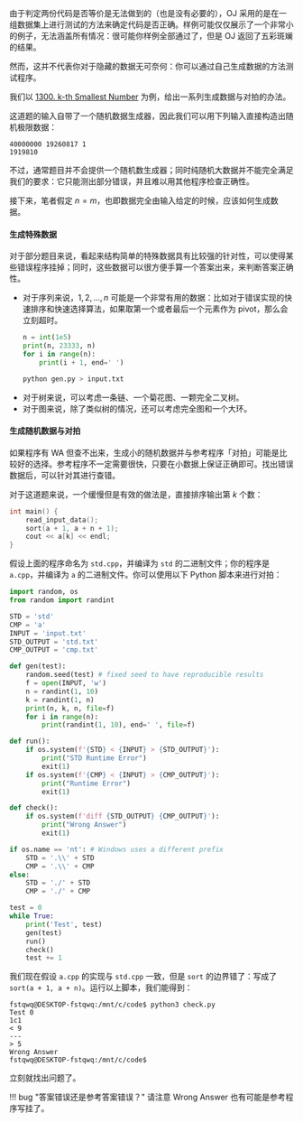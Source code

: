 由于判定两份代码是否等价是无法做到的（也是没有必要的），OJ 采用的是在一组数据集上进行测试的方法来确定代码是否正确。样例可能仅仅展示了一个非常小的例子，无法涵盖所有情况：很可能你样例全部通过了，但是 OJ 返回了五彩斑斓的结果。

然而，这并不代表你对于隐藏的数据无可奈何：你可以通过自己生成数据的方法测试程序。
    
我们以 [1300. k-th Smallest Number](https://acm.sjtu.edu.cn/OnlineJudge/problem?problem_id=1300) 为例，给出一系列生成数据与对拍的办法。

这道题的输入自带了一个随机数据生成器，因此我们可以用下列输入直接构造出随机极限数据：
```
40000000 19260817 1
1919810
```
不过，通常题目并不会提供一个随机数生成器；同时纯随机大数据并不能完全满足我们的要求：它只能测出部分错误，并且难以用其他程序检查正确性。

接下来，笔者假定 $n = m$，也即数据完全由输入给定的时候，应该如何生成数据。

#### 生成特殊数据
对于部分题目来说，看起来结构简单的特殊数据具有比较强的针对性，可以使得某些错误程序挂掉；同时，这些数据可以很方便手算一个答案出来，来判断答案正确性。

* 对于序列来说，$1, 2, \dots, n$ 可能是一个非常有用的数据：比如对于错误实现的快速排序和快速选择算法，如果取第一个或者最后一个元素作为 pivot，那么会立刻超时。
    ```python
    n = int(1e5)
    print(n, 23333, n)
    for i in range(n):
        print(i + 1, end=' ')
    ```
    ```sh
    python gen.py > input.txt
    ```
* 对于树来说，可以考虑一条链、一个菊花图、一颗完全二叉树。
* 对于图来说，除了类似树的情况，还可以考虑完全图和一个大环。
    
#### 生成随机数据与对拍
如果程序有 WA 但查不出来，生成小的随机数据并与参考程序「对拍」可能是比较好的选择。参考程序不一定需要很快，只要在小数据上保证正确即可。找出错误数据后，可以针对其进行查错。

对于这道题来说，一个缓慢但是有效的做法是，直接排序输出第 $k$ 个数：
```cpp
int main() {
    read_input_data();
    sort(a + 1, a + n + 1);
    cout << a[k] << endl;
}
```
假设上面的程序命名为 `std.cpp`，并编译为 `std` 的二进制文件；你的程序是 `a.cpp`，并编译为 `a` 的二进制文件。你可以使用以下 Python 脚本来进行对拍：
```python
import random, os
from random import randint

STD = 'std'
CMP = 'a'
INPUT = 'input.txt'
STD_OUTPUT = 'std.txt'
CMP_OUTPUT = 'cmp.txt'

def gen(test):
    random.seed(test) # fixed seed to have reproducible results 
    f = open(INPUT, 'w')
    n = randint(1, 10)
    k = randint(1, n)
    print(n, k, n, file=f)
    for i in range(n):
        print(randint(1, 10), end=' ', file=f)

def run():
    if os.system(f'{STD} < {INPUT} > {STD_OUTPUT}'):
        print("STD Runtime Error")
        exit(1)
    if os.system(f'{CMP} < {INPUT} > {CMP_OUTPUT}'):
        print("Runtime Error")
        exit(1)

def check():
    if os.system(f'diff {STD_OUTPUT} {CMP_OUTPUT}'):
        print("Wrong Answer")
        exit(1)

if os.name == 'nt': # Windows uses a different prefix
    STD = '.\\' + STD
    CMP = '.\\' + CMP
else:
    STD = './' + STD
    CMP = './' + CMP

test = 0
while True:
    print('Test', test)
    gen(test)
    run()
    check()
    test += 1
```
我们现在假设 `a.cpp` 的实现与 `std.cpp` 一致，但是 `sort` 的边界错了：写成了 `sort(a + 1, a + n)`。运行以上脚本，我们能得到：
```
fstqwq@DESKTOP-fstqwq:/mnt/c/code$ python3 check.py
Test 0
1c1
< 9
---
> 5
Wrong Answer
fstqwq@DESKTOP-fstqwq:/mnt/c/code$
```
立刻就找出问题了。

!!! bug "答案错误还是参考答案错误？"
    请注意 Wrong Answer 也有可能是参考程序写挂了。